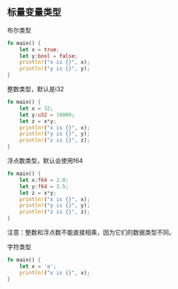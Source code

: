 
## 标量变量类型

布尔类型
```rs
fn main() {
    let x = true;
    let y:bool = false;
    println!("x is {}", x);
    println!("y is {}", y);
}
```

整数类型，默认是i32

```rs
fn main() {
    let x = 32;
    let y:u32 = 10000;
    let z = x*y;
    println!("x is {}", x);
    println!("y is {}", y);
    println!("z is {}", z);
}
```

浮点数类型，默认会使用f64

```rs
fn main() {
    let x:f64 = 2.0;
    let y:f64 = 3.5;
    let z = x*y;
    println!("x is {}", x);
    println!("y is {}", y);
    println!("z is {}", z);
}
```
注意：整数和浮点数不能直接相乘，因为它们的数据类型不同。

字符类型
```rs
fn main() {
    let x = 'a';
    println!("x is {}", x);
}
```